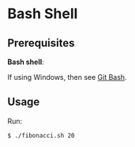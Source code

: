Bash Shell
==========

Prerequisites
-------------

**Bash shell**:

If using Windows, then see [Git Bash](http://msysgit.github.io/).

Usage
-----

Run:

```
$ ./fibonacci.sh 20
```
